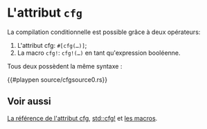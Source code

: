 # L'attribut `cfg`

La compilation conditionnelle est possible grâce à deux opérateurs:


1. L'attribut cfg: `#[cfg(…)]`;
2. La macro `cfg!`: `cfg!(…)` en tant qu'expression booléenne.

Tous deux possèdent la même syntaxe :

{{#playpen source/cfgsource0.rs}}

## Voir aussi

[La référence de l'attribut cfg](https://doc.rust-lang.org/reference/attributes.html#conditional-compilation), [std::cfg!](https://doc.rust-lang.org/std/macro.cfg.html) et [les macros](../chapitre15/systememacro.html).
